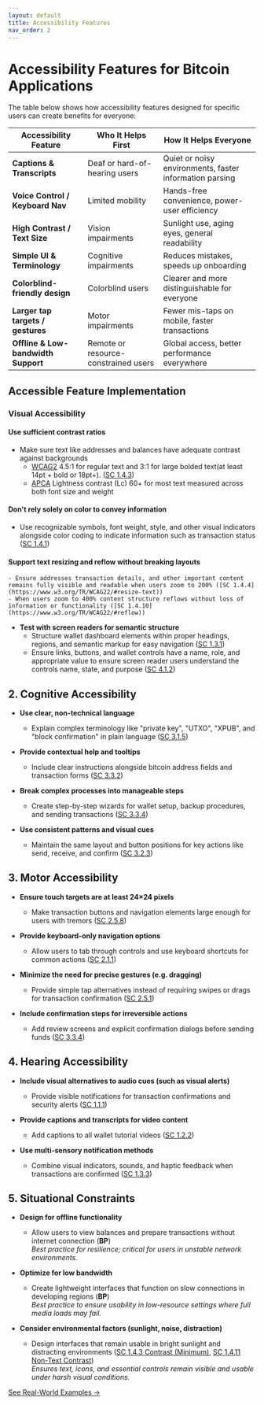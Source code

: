 ```yaml
---
layout: default
title: Accessibility Features
nav_order: 2
---
```


# Accessibility Features for Bitcoin Applications

The table below shows how accessibility features designed for specific users can create benefits for everyone:

| **Accessibility Feature** | **Who It Helps First** | **How It Helps Everyone** |
|-----------------------|--------------------|-----------------------|
| **Captions & Transcripts** | Deaf or hard-of-hearing users | Quiet or noisy environments, faster information parsing |
| **Voice Control / Keyboard Nav** | Limited mobility | Hands-free convenience, power-user efficiency |
| **High Contrast / Text Size** | Vision impairments | Sunlight use, aging eyes, general readability |
| **Simple UI & Terminology** | Cognitive impairments | Reduces mistakes, speeds up onboarding |
| **Colorblind-friendly design** | Colorblind users | Clearer and more distinguishable for everyone |
| **Larger tap targets / gestures** | Motor impairments | Fewer mis-taps on mobile, faster transactions |
| **Offline & Low-bandwidth Support** | Remote or resource-constrained users | Global access, better performance everywhere |

## Accessible Feature Implementation

### Visual Accessibility

#### **Use sufficient contrast ratios**
- Make sure text like addresses and balances have adequate contrast against backgrounds
    - [WCAG2](https://www.w3.org/TR/UNDERSTANDING-WCAG20/visual-audio-contrast-contrast.html) 4.5:1 for regular text and 3:1 for large bolded text(at least 14pt + bold or 18pt+). ([SC 1.4.3](https://www.w3.org/TR/WCAG22/#contrast-minimum))
    - [APCA](https://www.myndex.com/APCA/) Lightness contrast (Lc) 60+ for most text measured across both font size and weight
    

 #### **Don't rely solely on color to convey information**
- Use recognizable symbols, font weight, style, and other visual indicators alongside color coding to indicate information such as transaction status ([SC 1.4.1](https://www.w3.org/TR/WCAG22/#use-of-color))

#### Support text resizing and reflow without breaking layouts
    - Ensure addresses transaction details, and other important content remains fully visible and readable when users zoom to 200% ([SC 1.4.4](https://www.w3.org/TR/WCAG22/#resize-text))
    - When users zoom to 400% content structure reflows without loss of information or functionality ([SC 1.4.10](https://www.w3.org/TR/WCAG22/#reflow))

- **Test with screen readers for semantic structure**
    - Structure wallet dashboard elements within proper headings, regions, and semantic markup for easy navigation ([SC 1.3.1](https://www.w3.org/TR/WCAG22/#info-and-relationships))
    - Ensure links, buttons, and wallet controls have a name, role, and appropriate value to ensure screen reader users understand the controls name, state, and purpose ([SC 4.1.2](https://www.w3.org/TR/WCAG22/#name-role-value))

## 2. Cognitive Accessibility

- **Use clear, non-technical language**
    - Explain complex terminology like "private key", "UTXO", "XPUB", and "block confirmation" in plain language ([SC 3.1.5](https://www.w3.org/TR/WCAG22/#reading-level))

- **Provide contextual help and tooltips**
    - Include clear instructions alongside bitcoin address fields and transaction forms ([SC 3.3.2](https://www.w3.org/TR/WCAG22/#labels-or-instructions))

- **Break complex processes into manageable steps**
    - Create step-by-step wizards for wallet setup, backup procedures, and sending transactions ([SC 3.3.4](https://www.w3.org/TR/WCAG22/#error-prevention-legal-financial-data))

- **Use consistent patterns and visual cues**
    - Maintain the same layout and button positions for key actions like send, receive, and confirm ([SC 3.2.3](https://www.w3.org/TR/WCAG22/#consistent-navigation))

## 3. Motor Accessibility

- **Ensure touch targets are at least 24×24 pixels**
    - Make transaction buttons and navigation elements large enough for users with tremors ([SC 2.5.8](https://www.w3.org/TR/WCAG22/#target-size-minimum))

- **Provide keyboard-only navigation options**
    - Allow users to tab through controls and use keyboard shortcuts for common actions ([SC 2.1.1](https://www.w3.org/TR/WCAG22/#keyboard))

- **Minimize the need for precise gestures (e.g. dragging)**
    - Provide simple tap alternatives instead of requiring swipes or drags for transaction confirmation ([SC 2.5.1](https://www.w3.org/TR/WCAG22/#pointer-gestures))

- **Include confirmation steps for irreversible actions**
    - Add review screens and explicit confirmation dialogs before sending funds ([SC 3.3.4](https://www.w3.org/TR/WCAG22/#error-prevention-legal-financial-data))

## 4. Hearing Accessibility

- **Include visual alternatives to audio cues (such as visual alerts)**
    - Provide visible notifications for transaction confirmations and security alerts ([SC 1.1.1](https://www.w3.org/TR/WCAG22/#non-text-content))

- **Provide captions and transcripts for video content**
    - Add captions to all wallet tutorial videos ([SC 1.2.2](https://www.w3.org/TR/WCAG22/#captions-prerecorded))

- **Use multi-sensory notification methods**
    - Combine visual indicators, sounds, and haptic feedback when transactions are confirmed ([SC 1.3.3](https://www.w3.org/TR/WCAG22/#sensory-characteristics))

## 5. Situational Constraints

- **Design for offline functionality**
    - Allow users to view balances and prepare transactions without internet connection (**BP**)  
    _Best practice for resilience; critical for users in unstable network environments._

- **Optimize for low bandwidth**
    - Create lightweight interfaces that function on slow connections in developing regions (**BP**)  
    _Best practice to ensure usability in low-resource settings where full media loads may fail._

- **Consider environmental factors (sunlight, noise, distraction)**
    - Design interfaces that remain usable in bright sunlight and distracting environments ([SC 1.4.3 Contrast (Minimum)](https://www.w3.org/TR/WCAG22/#contrast-minimum), [SC 1.4.11 Non-Text Contrast](https://www.w3.org/TR/WCAG22/#non-text-contrast))  
    _Ensures text, icons, and essential controls remain visible and usable under harsh visual conditions._

[See Real-World Examples →](examples.html)



